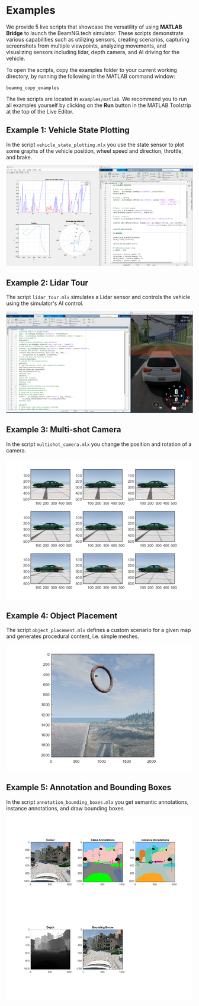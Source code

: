 # Examples

We provide 5 live scripts that showcase the versatility of using **MATLAB Bridge** to launch the BeamNG.tech simulator. These scripts demonstrate various capabilities such as utilizing sensors, creating scenarios, capturing screenshots from multiple viewpoints, analyzing movements, and visualizing sensors including lidar, depth camera, and AI driving for the vehicle.

To open the scripts, copy the examples folder to your current working directory, by running the following in the MATLAB command window:

```
beamng_copy_examples
```

The live scripts are located in `examples/matlab`. We recommend you to run all examples yourself by clicking on the **Run** button in the MATLAB Toolstrip at the top of the Live Editor.

## Example 1: Vehicle State Plotting

In the script `vehicle_state_plotting.mlx` you use the state sensor to plot some graphs of the vehicle position, wheel speed and direction, throttle, and brake. 

![Vehicle state plotting](../media/vehicle_state_ploting.png)
    
## Example 2:  Lidar Tour

The script `lidar_tour.mlx` simulates a Lidar sensor and controls the vehicle using the simulator's AI control.

![Lidar sensor and AI control mode](../media/lidar_tour.png)

## Example 3:  Multi-shot Camera

In the script `multishot_camera.mlx` you change the position and rotation of a camera.

![Multi-shot Camera](../media/multi_shots_1.png)

## Example 4:  Object Placement

The script `object_placement.mlx` defines a custom scenario for a given map and generates procedural content, i.e. simple meshes.

![Object Placement](../media/object_placment_0.png)

## Example 5:  Annotation and Bounding Boxes


In the script `annotation_bounding_boxes.mlx` you get semantic annotations, instance annotations, and draw bounding boxes.

![Annotation and Bounding Boxes](../media/annotation_bounding_boxes.png)
